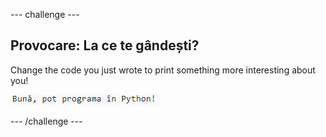 \--- challenge \---

## Provocare: La ce te gândești?

Change the code you just wrote to print something more interesting about you!

![screenshot](images/me-mind.png)

\--- /challenge \---